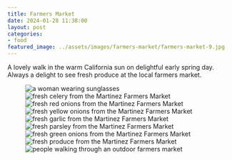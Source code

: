 ```yaml
---
title: Farmers Market
date: 2024-01-28 11:38:00
layout: post
categories:
- food
featured_image: ../assets/images/farmers-market/farmers-market-9.jpg
---
```

A lovely walk in the warm California sun on delightful early spring day. Always a delight to see fresh produce at the local farmers market.

<figure>
<img src="/assets/images/farmers-market/farmers-market-1.jpg" alt="a woman wearing sunglasses">
<img src="/assets/images/farmers-market/farmers-market-2.jpg" alt="fresh celery from the Martinez Farmers Market">
<img src="/assets/images/farmers-market/farmers-market-3.jpg" alt="fresh red onions from the Martinez Farmers Market">
<img src="/assets/images/farmers-market/farmers-market-4.jpg" alt="fresh yellow onions from the Martinez Farmers Market">
<img src="/assets/images/farmers-market/farmers-market-5.jpg" alt="fresh garlic from the Martinez Farmers Market">
<img src="/assets/images/farmers-market/farmers-market-6.jpg" alt="fresh parsley from the Martinez Farmers Market">
<img src="/assets/images/farmers-market/farmers-market-7.jpg" alt="fresh green onions from the Martinez Farmers Market">
<img src="/assets/images/farmers-market/farmers-market-8.jpg" alt="fresh produce from the Martinez Farmers Market">
<img src="/assets/images/farmers-market/farmers-market-9.jpg" alt="people walking through an outdoor farmers market">
</figure>